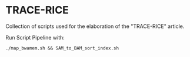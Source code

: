 # TRACE-RICE
Collection of scripts used for the elaboration of the "TRACE-RICE" article.

Run Script Pipeline with:

```
./map_bwamem.sh && SAM_to_BAM_sort_index.sh
```
